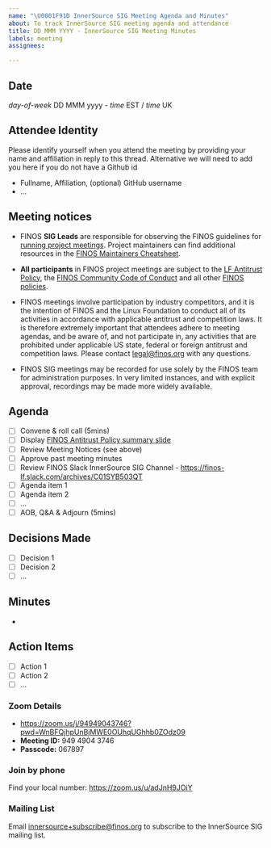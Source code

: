 ```yaml
---
name: "\U0001F91D InnerSource SIG Meeting Agenda and Minutes"
about: To track InnerSource SIG meeting agenda and attendance
title: DD MMM YYYY - InnerSource SIG Meeting Minutes
labels: meeting
assignees: 

---
```



 ## Date
_day-of-week_ DD MMM yyyy - _time_ EST / _time_ UK

## Attendee Identity
Please identify yourself when you attend the meeting by providing your name and affiliation in reply to this thread. Alternative we will need to add you here if you do not have a Github id
- Fullname, Affiliation, (optional) GitHub username
- ...

## Meeting notices
- FINOS **SIG Leads** are responsible for observing the FINOS guidelines for [running project meetings](https://community.finos.org/docs/governance/meeting-procedures/). Project maintainers can find additional resources in the [FINOS Maintainers Cheatsheet](https://odp.finos.org/docs/finos-maintainers-cheatsheet/).

- **All participants** in FINOS project meetings are subject to the [LF Antitrust Policy](https://www.linuxfoundation.org/antitrust-policy/), the [FINOS Community Code of Conduct](https://www.finos.org/code-of-conduct) and all other [FINOS policies](https://community.finos.org/docs/governance/#policies). 

- FINOS meetings involve participation by industry competitors, and it is the intention of FINOS and the Linux Foundation to conduct all of its activities in accordance with applicable antitrust and competition laws. It is therefore extremely important that attendees adhere to meeting agendas, and be aware of, and not participate in, any activities that are prohibited under applicable US state, federal or foreign antitrust and competition laws. Please contact legal@finos.org with any questions.

- FINOS SIG meetings may be recorded for use solely by the FINOS team for administration purposes. In very limited instances, and with explicit approval, recordings may be made more widely available.

## Agenda
- [ ] Convene & roll call (5mins)
- [ ] Display [FINOS Antitrust Policy summary slide](https://www.linuxfoundation.org/legal/antitrust-policy) 
- [ ] Review Meeting Notices (see above)
- [ ] Approve past meeting minutes
- [ ] Review FINOS Slack InnerSource SIG Channel - https://finos-lf.slack.com/archives/C01SYB503QT
- [ ] Agenda item 1
- [ ] Agenda item 2
- [ ] ...
- [ ] AOB, Q&A & Adjourn (5mins)

## Decisions Made
- [ ] Decision 1
- [ ] Decision 2
- [ ] ...

## Minutes
- 

## Action Items
- [ ] Action 1
- [ ] Action 2
- [ ] ...

### Zoom Details

- https://zoom.us/j/94949043746?pwd=WnBFQjhpUnBjMWE0OUhqUGhhb0ZOdz09
- **Meeting ID:** 949 4904 3746
- **Passcode:** 067897

### Join by phone
Find your local number: https://zoom.us/u/adJnH9JOiY

### Mailing List

Email innersource+subscribe@finos.org to subscribe to the InnerSource SIG
mailing list.
